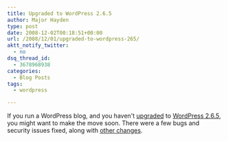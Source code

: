 ```yaml
---
title: Upgraded to WordPress 2.6.5
author: Major Hayden
type: post
date: 2008-12-02T00:18:51+00:00
url: /2008/12/01/upgraded-to-wordpress-265/
aktt_notify_twitter:
  - no
dsq_thread_id:
  - 3678968938
categories:
  - Blog Posts
tags:
  - wordpress

---
```

If you run a WordPress blog, and you haven't [upgraded][1] to [WordPress 2.6.5][2], you might want to make the move soon. There were a few bugs and security issues fixed, along with [other changes][3].

 [1]: http://codex.wordpress.org/Upgrading_WordPress
 [2]: http://wordpress.org/download/
 [3]: http://codex.wordpress.org/Version_2.6.5
